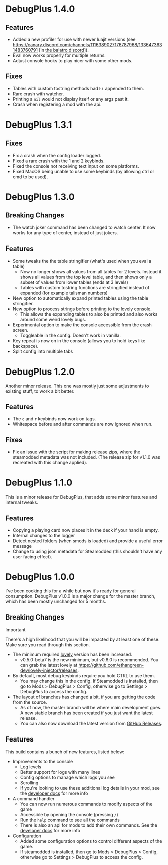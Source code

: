 # DebugPlus 1.4.0

## Features
- Added a new profiler for use with newer luajit versions (see https://canary.discord.com/channels/1116389027176787968/1336473631483760791 [in [the balatro discord](https://discord.gg/balatro)]).
- Eval now works properly for multiple returns.
- Adjust console hooks to play nicer with some other mods.

## Fixes
- Tables with custom tostring methods had `hi` appended to them.
- Rare crash with watcher.
- Printing a `nil` would not display itself or any args past it.
- Crash when registering a mod with the api.

# DebugPlus 1.3.1

## Fixes
- Fix a crash when the config loader logged.
- Fixed a rare crash with the 1 and 2 keybinds.
- Fixed the console not receiving text input on some platforms.
- Fixed MacOS being unable to use some keybinds (by allowing ctrl or cmd to be used).

# DebugPlus 1.3.0

## Breaking Changes
- The watch joker command has been changed to watch center. It now works for any type of center, instead of just jokers.

## Features
- Some tweaks the the table stringifier (what's used when you eval a table)
  - Now no longer shows all values from all tables for 2 levels. Instead it shows all values from the top level table, and then shows only a subset of values from lower tables (ends at 3 levels)
  - Tables with custom tostring functions are stringified instead of expanded (for example talisman numbers)
- New option to automatically expand printed tables using the table stringifier.
- New option to process strings before printing to the lovely console.
  - This allows the expanding tables to also be printed and also works around some weird lovely bugs.
- Experimental option to make the console accessible from the crash screen.
  - Toggleable in the config. Doesn't work in vanilla.
- Key repeat is now on in the console (allows you to hold keys like backspace).
- Split config into multiple tabs


# DebugPlus 1.2.0

Another minor release. This one was mostly just some adjustments to existing stuff, to work a bit better.

## Features
- The `c` and `r` keybinds now work on tags.
- Whitespace before and after commands are now ignored when run.

## Fixes
- Fix an issue with the script for making release zips, where the steamodded metadata was not included. (The release zip for v1.1.0 was recreated with this change applied).

# DebugPlus 1.1.0

This is a minor release for DebugPlus, that adds some minor features and internal tweaks.

## Features
- Copying a playing card now places it in the deck if your hand is empty.
- Internal changes to the logger
- Detect nested folders (when smods is loaded) and provide a useful error message
- Change to using json metadata for Steamodded (this shouldn't have any user facing effect).

# DebugPlus 1.0.0

I've been cooking this for a while but now it's ready for general consumption. 
DebugPlus v1.0.0 is a major change for the master branch, which has been mostly 
unchanged for 5 months.

## Breaking Changes

> [!IMPORTANT]  
> There's a high likelihood that you will be impacted by at least one of these. Make sure you read through this section.

- The minimum required [lovely](https://github.com/ethangreen-dev/lovely-injector) version has been increased.  
    - v0.5.0-beta7 is the new minimum, but v0.6.0 is recommended. You can grab the latest lovely at https://github.com/ethangreen-dev/lovely-injector/releases.
- By default, most debug keybinds require you hold CTRL to use them.
    - You may change this in the config. If Steamodded is installed, then go to Mods > DebugPlus > Config, otherwise go to Settings > DebugPlus to access the config.
- The layout of branches has changed a bit, if you are getting the code from the source. 
    - As of now, the master branch will be where main development goes. A new stable branch has been created if you just want the latest release.
    - You can also now download the latest version from [GitHub Releases](https://github.com/WilsontheWolf/DebugPlus/releases).

## Features
This build contains a bunch of new features, listed below:
- Improvements to the console
    - Log levels
    - Better support for logs with many lines
    - Config options to manage which logs you see
    - Scrolling
    - If you're looking to use these additional log details in your mod, see the [developer docs](https://github.com/WilsontheWolf/DebugPlus/blob/master/docs/dev.md) for more info
- A command handler
    - You can now run numerous commands to modify aspects of the game
    - Accessible by opening the console (pressing `/`)
    - Run the `help` command to see all the commands
    - There is also an api for mods to add their own commands. See the [developer docs](https://github.com/WilsontheWolf/DebugPlus/blob/master/docs/dev.md) for more info
- Configuration
    - Added some configuration options to control different aspects of the game.
    - If steamodded is installed, then go to Mods > DebugPlus > Config, otherwise go to Settings > DebugPlus to access the config.
